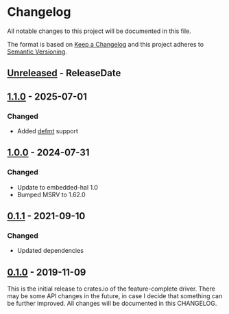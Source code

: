 # Changelog

All notable changes to this project will be documented in this file.

The format is based on [Keep a Changelog](http://keepachangelog.com/en/1.0.0/)
and this project adheres to [Semantic Versioning](http://semver.org/spec/v2.0.0.html).

<!-- next-header -->
## [Unreleased] - ReleaseDate

## [1.1.0] - 2025-07-01

### Changed
- Added [defmt](https://github.com/knurling-rs/defmt) support

## [1.0.0] - 2024-07-31

### Changed
- Update to embedded-hal 1.0
- Bumped MSRV to 1.62.0

## [0.1.1] - 2021-09-10

### Changed
- Updated dependencies

## [0.1.0] - 2019-11-09

This is the initial release to crates.io of the feature-complete driver. There
may be some API changes in the future, in case I decide that something can be
further improved. All changes will be documented in this CHANGELOG.

<!-- next-url -->
[Unreleased]: https://github.com/eldruin/opt300x-rs/compare/v1.1.0...HEAD
[1.1.0]: https://github.com/eldruin/opt300x-rs/compare/v1.0.0...v1.1.0
[1.0.0]: https://github.com/eldruin/opt300x-rs/compare/v0.1.1...v1.0.0
[0.1.1]: https://github.com/eldruin/opt300x-rs/compare/v0.1.0...v0.1.1
[0.1.0]: https://github.com/eldruin/opt300x-rs/releases/tag/v0.1.0